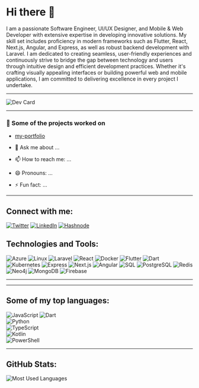 
# Hi there 👋

I am a passionate Software Engineer, UI/UX Designer, and Mobile & Web Developer with extensive expertise in developing innovative solutions. My skill set includes proficiency in modern frameworks such as Flutter, React, Next.js, Angular, and Express, as well as robust backend development with Laravel. I am dedicated to creating seamless, user-friendly experiences and continuously strive to bridge the gap between technology and users through intuitive design and efficient development practices. Whether it's crafting visually appealing interfaces or building powerful web and mobile applications, I am committed to delivering excellence in every project I undertake.

---
![Dev Card](https://github.com/mcdarsenekmwale/devcard) 


<!--
**mcdarsenekmwale/mcdarsenekmwale** is a ✨ _special_ ✨ repository because its `README.md` (this file) appears on your GitHub profile.

Here are some ideas to get you started:

- 🔭 I’m currently working on ...
- 🌱 I’m currently learning ...
- 👯 I’m looking to collaborate on ...
- 🤔 I’m looking for help with ...
- 💬 Ask me about ...
- 📫 How to reach me: ...
- 😄 Pronouns: ...
- ⚡ Fun fact: ...
-->



--- 

### 🌟 Some of the projects worked on
- [my-portfolio](https://github.com/mcdarsenekmwale?tab=repositories)

-  💬 Ask me about ...
- 📫 How to reach me: ...
- 😄 Pronouns: ...
- ⚡ Fun fact: ...

---

## Connect with me:
[![Twitter](https://img.shields.io/twitter/follow/username?style=social)](https://twitter.com/username)
[![LinkedIn](https://img.shields.io/badge/-LinkedIn-blue?style=social&logo=linkedin)](https://www.linkedin.com/in/albertbanda-tech)
[![Hashnode](https://img.shields.io/badge/-Hashnode-blue?style=social&logo=hashnode)](https://hashnode.com/@username)

## Technologies and Tools:
![Azure](https://img.shields.io/badge/Azure-0078D4?style=for-the-badge&logo=microsoft-azure&logoColor=white)
![Linux](https://img.shields.io/badge/Linux-FCC624?style=for-the-badge&logo=linux&logoColor=white)
![Laravel](https://img.shields.io/badge/Laravel-FF2D20?style=for-the-badge&logo=laravel&logoColor=white)
![React](https://img.shields.io/badge/React-61DAFB?style=for-the-badge&logo=react&logoColor=black)
![Docker](https://img.shields.io/badge/Docker-2496ED?style=for-the-badge&logo=docker&logoColor=white)
![Flutter](https://img.shields.io/badge/Flutter-02569B?style=for-the-badge&logo=flutter&logoColor=white)
![Dart](https://img.shields.io/badge/Dart-0175C2?style=for-the-badge&logo=dart&logoColor=white)
![Kubernetes](https://img.shields.io/badge/Kubernetes-326CE5?style=for-the-badge&logo=kubernetes&logoColor=white)
![Express](https://img.shields.io/badge/Express-000000?style=for-the-badge&logo=express&logoColor=white)
![Next.js](https://img.shields.io/badge/Next.js-000000?style=for-the-badge&logo=nextdotjs&logoColor=white)
![Angular](https://img.shields.io/badge/Angular-DD0031?style=for-the-badge&logo=angular&logoColor=white)
![SQL](https://img.shields.io/badge/SQL-003B57?style=for-the-badge&logo=sql&logoColor=white)
![PostgreSQL](https://img.shields.io/badge/PostgreSQL-4169E1?style=for-the-badge&logo=postgresql&logoColor=white)
![Redis](https://img.shields.io/badge/Redis-DC382D?style=for-the-badge&logo=redis&logoColor=white)
![Neo4j](https://img.shields.io/badge/Neo4j-008CC1?style=for-the-badge&logo=neo4j&logoColor=white)
![MongoDB](https://img.shields.io/badge/MongoDB-47A248?style=for-the-badge&logo=mongodb&logoColor=white)
![Firebase](https://img.shields.io/badge/Firebase-F7DF1E?style=for-the-badge&logo=firebase&logoColor=black)

---

---

## Some of my top languages:
![JavaScript](https://img.shields.io/badge/JavaScript-F7DF1E?style=for-the-badge&logo=javascript&logoColor=black)
![Dart](https://img.shields.io/badge/Dart-0175C2?style=for-the-badge&logo=dart&logoColor=white)       
![Python](https://img.shields.io/badge/Python-3776AB?style=for-the-badge&logo=python&logoColor=white)    
![TypeScript](https://img.shields.io/badge/TypeScript-3178C6?style=for-the-badge&logo=typescript&logoColor=white)       
![Kotlin](https://img.shields.io/badge/Kotlin-0095D5?style=for-the-badge&logo=kotlin&logoColor=white)      
![PowerShell](https://img.shields.io/badge/PowerShell-5391FE?style=for-the-badge&logo=powershell&logoColor=white)      


---

## GitHub Stats:
![Most Used Languages](https://github-readme-stats.vercel.app/api/top-langs/?username=mcdarsenekmwale&hide_progress=true)
<!--![Total Contributions](https://github-readme-stats.vercel.app/api?username=mcdarsenekmwale&hide=prs&show_icons=true) --!>



